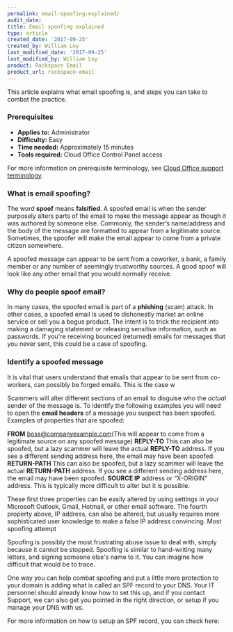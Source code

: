 ```yaml
---
permalink: email-spoofing-explained/
audit_date:
title: Email spoofing explained
type: article
created_date: '2017-09-25'
created_by: William Loy
last_modified_date: '2017-09-25'
last_modified_by: William Loy
product: Rackspace Email
product_url: rackspace-email
---
```


This article explains what email spoofing is, and steps you can take to combat the practice.

### Prerequisites

- **Applies to:** Administrator
- **Difficulty:** Easy
- **Time needed:** Approximately 15 minutes
- **Tools required:**  Cloud Office Control Panel access

For more information on prerequisite terminology, see [Cloud Office support terminology](/how-to/cloud-office-support-terminology).

### What is email spoofing?

The word **spoof** means **falsified**. A spoofed email is when the sender purposely alters parts of the email to make the message appear as though it was authored by someone else. Commonly, the sender’s name/address and the body of the message are formatted to appear from a legitimate source. Sometimes, the spoofer will make the email appear to come from a private citizen somewhere.

A spoofed message can appear to be sent from a coworker, a bank, a family member or any number of seemingly trustworthy sources. A good spoof will look like any other email that you would normally receive.

### Why do people spoof email?

In many cases, the spoofed email is part of a **phishing** (scam) attack. In other cases, a spoofed email is used to dishonestly market an online service or sell you a bogus product. The intent is to trick the recipient into making a damaging statement or releasing sensitive information, such as passwords. If you're receiving bounced (returned) emails for messages that you never sent, this could be a case of spoofing.

### Identify a spoofed message

It is vital that users understand that emails that appear to be sent from co-workers, can possibly be forged emails. This is the case w

Scammers will alter different sections of an email to disguise who the *actual* sender of the message is. To identify the following examples you will need to open the **email headers** of a message you suspect has been spoofed. Examples of properties that are spoofed:

**FROM** boss@companyexample.com(This will appear to come from a legitimate source on any spoofed message)
**REPLY-TO** This can also be spoofed, but a lazy scammer will leave the actual **REPLY-TO** address. If you see a different sending address here, the email may have been spoofed.
**RETURN-PATH** This can also be spoofed, but a lazy scammer will leave the actual **RETURN-PATH** address. If you see a different sending address here, the email may have been spoofed.
**SOURCE IP** address or “X-ORIGIN” address. This is typically more difficult to alter but it is possible.

These first three properties can be easily altered by using settings in your Microsoft Outlook, Gmail, Hotmail, or other email software. The fourth property above, IP address, can also be altered, but usually requires more sophisticated user knowledge to make a false IP address convincing. Most spoofing attempt

Spoofing is possibly the most frustrating abuse issue to deal with, simply because it cannot be stopped. Spoofing is similar to hand-writing many letters, and signing someone else's name to it. You can imagine how difficult that would be to trace.

One way you can help combat spoofing and put a little more protection to your domain is adding what is called an SPF record to your DNS. Your IT personnel should already know how to set this up, and if you contact Support, we can also get you pointed in the right direction, or setup if you manage your DNS with us.

For more information on how to setup an SPF record, you can check here:
